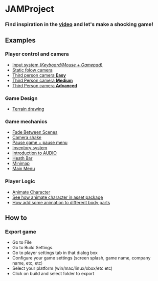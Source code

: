 # JAMProject

### Find inspiration in the [video](https://www.youtube.com/watch?v=1AYOf_f__24) and let's make a shocking game!

## Examples
### Player control and camera
* [Input system (*Keyboard/Mouse + Gamepad*)](https://www.youtube.com/watch?v=p-3S73MaDP8)
* [Static folow camera](https://www.youtube.com/watch?v=koRgU2dC5Po)
* [Third person camera **Easy**](https://www.youtube.com/watch?v=4HpC--2iowE&list=PLPV2KyIb3jR5QFsefuO2RlAgWEz6EvVi6)
* [Third Person camera **Medium**](https://www.youtube.com/watch?v=YV5KOZHsIz4)
* [Third Person camera **Advanced**](https://www.youtube.com/watch?v=537B1kJp9YQ)

### Game Design
* [Terrain drawing](https://www.youtube.com/watch?v=DbJB9534PZQ)

### Game mechanics
* [Fade Between Scenes](https://www.youtube.com/watch?v=Oadq-IrOazg)
* [Camera shake](https://www.youtube.com/watch?v=9A9yj8KnM8c)
* [Pause game + pause menu](https://www.youtube.com/watch?v=JivuXdrIHK0)
* [Inventory system](https://www.youtube.com/watch?v=w6_fetj9PIw)
* [Introduction to AUDIO](https://www.youtube.com/watch?v=6OT43pvUyfY)
* [Heath Bar](https://www.youtube.com/watch?v=BLfNP4Sc_iA)
* [Minimap](https://www.youtube.com/watch?v=28JTTXqMvOU)
* [Main Menu](https://www.youtube.com/watch?v=zc8ac_qUXQY)

### Player Logic
* [Animate Character](https://www.youtube.com/watch?v=FF6kezDQZ7s)
* [See how animate character in asset package](https://assetstore.unity.com/packages/essentials/starter-assets-third-person-character-controller-196526)
* [How add some animation to different body parts](https://www.youtube.com/watch?v=LEwYmFT3xDk&ab_channel=CodeMonkey)

## How to
### Export game
* Go to File
* Go to Build Settings
* Go to player settings tab in that dialog box
* Configure your game settings (screen splash, game name, company name, etc, etc)
* Select your platform (win/mac/linux/xbox/etc etc)
* Click on build and select folder to export